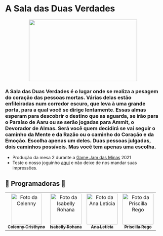 # A Sala das Duas Verdades

<p align="center">
  <img width="350" height="200" src="https://user-images.githubusercontent.com/70456452/111300630-0f68a300-8630-11eb-97f5-1e739834ce34.png">
</p>

### A Sala das Duas Verdades é o lugar onde se realiza a pesagem do coração das pessoas mortas. Várias delas estão enfileiradas num corredor escuro, que leva à uma grande porta, para a qual você se dirige lentamente. Essas almas esperam para descobrir o destino que as aguarda, se irão para o Paraíso de Aaru ou se serão jogadas para Ammit, o Devorador de Almas. Será você quem decidirá se vai seguir o caminho da Mente e da Razão ou o caminho do Coração e da Emoção. Escolha apenas um deles. Duas pessoas julgadas, dois caminhos possíveis. Mas você tem apenas uma escolha.
- Produção da mesa 2 durante a [Game Jam das Minas](http://www.jamdasminas.com.br) 2021 
- Teste o nosso joguinho [aqui](https://anathropos.itch.io/a-sala-das-duas-verdades) e não deixe de nos mandar suas impressões.

## 🖤 Programadoras 🤍<br>
<table>
  <tr>
    <td align="center">
      <a href="#">
        <img src="https://avatars.githubusercontent.com/celenny" width="100px;" alt="Foto da Celenny"/><br>
        <sub>
          <b>Celenny Cristhyne</b>
        </sub>
      </a>
    </td>
    <td align="center">
      <a href="#">
        <img src="https://avatars1.githubusercontent.com/isabellyrohana" width="100px;" alt="Foto da Isabelly Rohana"/><br>
        <sub>
          <b>Isabelly Rohana</b>
        </sub>
      </a>
    </td>
    <td align="center">
      <a href="#">
        <img src="https://avatars0.githubusercontent.com/anemoname" width="100px;" alt="Foto da Ana Letícia"/><br>
        <sub>
          <b>Ana Letícia</b>
        </sub>
      </a>
    </td>
     </td>
    <td align="center">
      <a href="#">
        <img src="https://avatars1.githubusercontent.com/prisaz" width="100px;" alt="Foto da Priscilla Rego"/><br>
        <sub>
          <b>Priscilla Rego</b>
        </sub>
      </a>
    </td>
  </tr>
</table>
